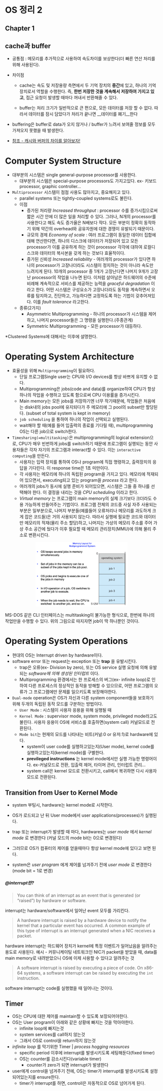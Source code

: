 OS 정리 2
=========

Chapter 1
--------------



## cache과 buffer

- 공통점 : 메모리를 추가적으로 사용하여 속도차이를 보상한다(더 빠른 연산 처리를 위해 사용된다).

- 차이점

  - cache는 속도 및 저장용량 측면에서 두 기억 장치의 **중간**에 있고, 하나의 기억장치로서 역할을 수행한다. 즉, **한번 저장한 것을 계속해서 저장하여 가지고 있고**, 접근 요청이 발생할 때마다 꺼내서 반환해줄 수 있다.

  - buffer는 처리 크기가 일반적으로 큰 편으로, 모든 데이터를 저장 할 수 없다. 따라서 데이터를 잠시 담았다가 처리가 끝나면 __데이터를 폐기__한다

- buffering은 buffer로 data가 오지 않거나 / buffer가 느려서 보여줄 정보를 모두 가져오지 못했을 때 발생한다.

* [참조 - 캐시와 버퍼의 차이를 알아보자!](https://m.blog.naver.com/PostView.nhn?blogId=ndb796&logNo=221034787078&proxyReferer=https:%2F%2Fwww.google.com%2F)



# Computer System Structure

* 대부분의 시스템은 single general-purpose processor를 사용한다.
  * 대부분의 시스템은 special-purpose processors도 가지고있다. ex- 키보드 processor, graphic controller...
* `Multiprocessor` 시스템이 점점 사용도 많아지고, 중요해지고 있다.
  * parallel systems 또는 tightly-coupled systems로도 불린다.
  * 이점
    * 증가된 처리량 _Increased throughput_ : processor 수를 증가시킴으로써 짧은 시간 안에 더 많은 일을 처리할 수 있다. 그러나, N개의 processor를 사용한다고 해도 속도 증가율은 N배보다 작다. 모든 부분이 정확히 동작하기 위해 약간의 overhead와 공유자원에 대한 경쟁이 유발되기 때문이다.
    * 규모의 경제 _Economy of scale_ : 여러 프로그램이 동일한 데이터 집합에 대해 연산한다면, 하나의 디스크에 데이터가 저장되어 있고 모든 processor가 이를 공유하게 하는 것이 processor 각각에 대하여 로컬디스크와 데이터의 복사본을  갖게 하는 것보다 효율적이다.
    * 증가된 신뢰성 _Increased reliability_ - 여러개의 processor가 있다면 하나의 processor가 고장나더라도 시스템이 정지하는 것이 아니라 속도만 느려지게 된다. 10개의 processor 중 1개가 고장난다면 나머지 9개가 고장난 processor의 작업을 나누면 된다. 이처럼 살아남은 하드웨어의 수준에 비례해 계속적으로 서비스를 제공하는 능력을 _graceful degradation_ 이라고 한다. 어떤 시스템은 구성요소가 고장나더라도 동작을 계속하면서 오류를 탐지하고, 진단하고, 가능하다면 교정하도록 하는 기법이 갖추어져있다. 이를 _fault tolerance_ 라고한다.
  * 종류(2가지)
    * Asymmetric Multiprogramming - 하나의 processor가 시스템을 제어하고, 나머지 processor들은 그 명령을 실행한다.(주종관계)
    * Symmetric Multiprogramming - 모든 processor가 대등하다.



*Clustered Systems에 대해서는 이후에 설명한다.



# Operating System Architecture

* 효율성을 위해 `Multiprogramming`이 필요하다.
  * 단일 프로그램Single user는 CPU와 I/O devices를 항상 바쁘게 유지할 수 없다.
  * Multiprogramming은 jobs(code and data)를 organize하여 CPU가 항상 하나의 작업을 수행하고 있도록 함으로써 CPU 이용률을 증가시킨다.
  * Main memory는 모든 jobs를 저장하기엔 너무 작기때문에, 작업들은 처음에는 disk내의 jobs pool에 유지되다가 주 메모리에 그 pool의 subset만 할당된다. (subset of total system is kept in memory)
  * `job scheduling` 을 통하여 하나의 작업이 선택되고 실행된다.
  * wait해야 할 때(예를 들어 입출력의 종료를 기다릴 때), multiprogramming OS는 다른 job으로 switch한다.
* `Timesharing(=multitasking)`은 multiprogramming의 logical extension으로, CPU가 매우 빈번하게 jobs를 switch하기 때문에 프로그램이 실행되는 동안 사용자들은 각자 자기의 프로그램과 interact할 수 있다. 이는 `interactive computing`을 만든다.
  * 사용자는 입력 장치를 통하여 OS나 program에 직접 명령하고, 출력장치의 응답을 기다린다. 이 response time은 1초 미만이다.
  * 각 사용자는 메모리에 하나의 독립된 program을 가지고 있다. 메모리에 적재되어 있으면서, executing되고 있는 program을 _process_ 라고 한다.
  * 여러개의 jobs가 동시에 실행 준비가 되어있으면, 시스템은 그들 중 하나를 선택해야 한다. 이 결정을 내리는 것을 _CPU scheduling_ 이라고 한다.
  * _Virtual memory_ 는 프로그램이 main memory의 실제 크기보다 크더라도 수용 가능하게 만들어주는 기법이다. 프로그램 전체의 코드중 사실 자주 사용되는 부분은 일부분으로, 나머지 부분들(예를들어 오류처리나 메모리를 과도하게 크게 잡은 코드들)은 거의 사용되지 않는다. 따라서 실행에 필요한 코드와 데이터만 메모리의 적재(물리 주소 할당)하고, 나머지는 가상의 메모리 주소를 주어 가상 주소 공간에 뒀다가 이후 필요할 때 메모리 관리장치(MMU)에 의해 물리 주소로 변환시킨다.

<center><img src="./img/layout_for_multiprogrammed_system.png" width="60%"></center>

MS-DOS 같은 CLI 인터페이스는 multitasking이 불가능한 형식으로, 한번에 하나의 작업만을 수행할 수 있다. 위의 그림으로 따지자면 job이 딱 하나뿐인 것이다.



# Operating System Operations

* 현대의 OS는 Interrupt driven by hardware이다.
* software error 또는 request는 exception 또는 __trap__ 을 유발시킨다.
  * trap은 오류(ex- Division by zero), 또는 OS service 실행 요청에 의해 유발되는 _software에 의해 생성된 인터럽트_ 이다.
  * Multiprogramming 환경에서는 한 프로세스의 버그(ex- infinite loop)로 인하여 다른 프로세스의 정상적인 동작을 방해할 수 있으므로, 어떤 프로그램의 오류가 그 프로그램에만 문제를 일으키도록 보장해야한다.
* `Dual-mode` operation은 OS가 자신과 다른 system component들을 보호하기 위해 두개의 독립된 동작 모드를 구분하는 방법이다.
  * `User Mode` : 시스템이 사용자 응용을 위해 실행될 때
  * `Kernel Mode` : supervisor mode, system mode, privileged mode라고도 불린다. 사용자 응용이 OS에 서비스를 호출하면(system call) 커널모드로 전환된다.
  * `Mode bit`는 현재의 모드를 나타내는 비트(커널:0 or 유저:1)로 hardware에 있다.
    * system이 user code를 실행하고있는지(User mode), kernel code를 실행하고있는지(kernel mode)를 구별한다.
    * __previleged instructions__ 는 kernel mode에서만 실행 가능한 명령어이다. ex-커널모드로 전환, 입출력 제어, 타이머 관리, 인터럽트 관리...
    * system call은 kernel 모드로 전환시키고, call에서 복귀하면 다시 사용자 모드로 전환된다.



## Transition from User to Kernel Mode

* system 부팅시, hardware는 kernel mode로 시작한다.
* OS가 로드되고 난 뒤 User mode에서 user applications(processes)가 실행된다.
* trap 또는 interrupt가 발생할 때 마다, hardwares는 _user mode_ 에서 _kernel mode_ 로 변경한다 (커널 모드의 mode bit는 0으로 변경된다)

* 그러므로 OS가 컴퓨터의 제어를 얻을때마다 항상 kernel mode에 있다고 보면 된다.
* system은 _user program_ 에게 제어를 넘겨주기 전에 _user mode_ 로 변경한다(mode bit = 1로 변경)



##### @interrupt란?

> You can think of an interrupt as an event that is generated (or “raised”) by hardware or software.

interrupt는 hardware/software에서 일어난 event 모두를 가리킨다.

> A hardware interrupt is raised by a hardware device to notify the kernel that a particular event has occurred. A common example of this type of interrupt is an interrupt generated when a NIC receives a packet.

hardware interrupt는 하드웨어 장치가 kernel에 특정 이벤트가 일어났음을 알려주는 용도로 사용된다. 예시 - 커뮤니케이팅 네트워크인 NIC가 packet을 받았을 때, data를 main memory로 내려받았으니 OS에 이제 사용할 수 있다고 알려주는 것

> A software interrupt is raised by executing a piece of code. On x86-64 systems, a software interrupt can be raised by executing the `int` instruction.

software interrupt는 code를 실행했을 때 일어나는 것이다.



## Timer

* OS는 CPU에 대한 제어를 maintain할 수 있도록 보장되어야한다.
* OS는 User program이 아래와 같은 상황에 빠지는 것을 막아야한다.
  * infinite loop에 빠지는것
  * system services를 call하지 않는것
  * 그래서 OS로 control을 return하지 않는것
* _infinite loop_ 를 막기위한 Timer | _process hogging resources_
  * specific period 이후에 interrupt를 발생시키도록 세팅해둔다(fixed timer)
  * OS는 counter를 감소시킨다(variable timer)
    * counter가 zero가 되면 interrupt가 발생한다
* user에게 control을 넘겨주기 전에,  OS는 timer가 interrupt를 발생시키도록 설정되어있는지를 ensure한다.
  * timer가 interrupt를 하면, controll은 자동적으로 OS로 넘어가게 된다.